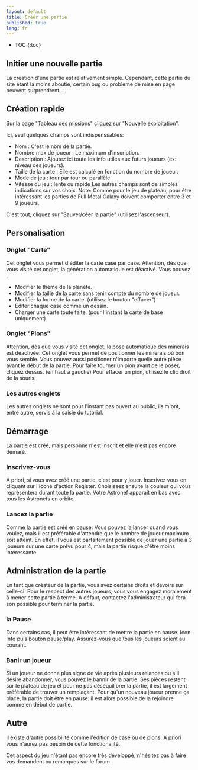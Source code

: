 ```yaml
---
layout: default
title: Créer une partie
published: true
lang: fr
---
```

* TOC
{:toc}
 
## Initier une nouvelle partie

La création d'une partie est relativement simple. Cependant, cette partie du site étant la moins aboutie, certain bug ou problème de mise en page peuvent surprendrent...

## Création rapide

Sur la page "Tableau des missions" cliquez sur "Nouvelle exploitation".

Ici, seul quelques champs sont indispenssables:

- Nom : C'est le nom de la partie.
- Nombre max de joueur : Le maximum d'inscription.
- Description : Ajoutez ici toute les info utiles aux futurs joueurs (ex: niveau des joueurs).
- Taille de la carte : Elle est calculé en fonction du nombre de joueur.
- Mode de jeu : tour par tour ou parallèle
- Vitesse du jeu : lente ou rapide
Les autres champs sont de simples indications sur vos choix.
Note: Comme pour le jeu de plateau, pour être intéressant les parties de Full Metal Galaxy doivent comporter entre 3 et 9 joueurs.

C'est tout, cliquez sur "Sauver/céer la partie" (utilisez l'ascenseur).

## Personalisation

### Onglet "Carte"

Cet onglet vous permet d'éditer la carte case par case. Attention, dès que vous visité cet onglet, la génération automatique est déactivé.
Vous pouvez :

- Modifier le thème de la planète.
- Modifier la taille de la carte sans tenir compte du nombre de joueur.
- Modifier la forme de la carte. (utilisez le bouton "effacer")
- Editer chaque case comme un dessin.
- Charger une carte toute faite. (pour l'instant la carte de base uniquement)

### Onglet "Pions"

Attention, dès que vous visité cet onglet, la pose automatique des minerais est déactivée.
Cet onglet vous permet de positionner les minerais où bon vous semble. Vous pouvez aussi positioner n'importe quelle autre pièce avant le début de la partie.
Pour faire tourner un pion avant de le poser, cliquez dessus. (en haut a gauche)
Pour effacer un pion, utilisez le clic droit de la souris.

### Les autres onglets

Les autres onglets ne sont pour l'instant pas ouvert au public, ils m'ont, entre autre, servis à la saisie du tutorial.

## Démarrage

La partie est créé, mais personne n'est inscrit et elle n'est pas encore démaré.

### Inscrivez-vous

A priori, si vous avez créé une partie, c'est pour y jouer. Inscrivez vous en cliquant sur l'icone d'action Register. Choisissez ensuite la couleur qui vous représentera durant toute la partie. Votre Astronef apparait en bas avec tous les Astronefs en orbite.

### Lancez la partie

Comme la partie est créé en pause. Vous pouvez la lancer quand vous voulez, mais il est préférable d'attendre que le nombre de joueur maximum soit atteint. En effet, il vous est parfaitement possible de jouer une partie à 3 joueurs sur une carte prévu pour 4, mais la partie risque d'être moins intéressante.

## Administration de la partie

En tant que créateur de la partie, vous avez certains droits et devoirs sur celle-ci. 
Pour le respect des autres joueurs, vous vous engagez moralement à mener cette partie à terme. A défaut, contactez l'administrateur qui fera son possible pour terminer la partie.

### la Pause

Dans certains cas, il peut être intéressant de mettre la partie en pause. Icon Info puis bouton pause/play. 
Assurez-vous que tous les joueurs soient au courant.

### Banir un joueur

Si un joueur ne donne plus signe de vie après plusieurs relances ou s'il désire abandonner, vous pouvez le bannir de la partie. Ses pièces restent sur le plateau de jeu et pour ne pas déséquilibrer la partie, il est largement préférable de trouver un remplaçant. 
Pour qu'un nouveau joueur prenne ça place, la partie doit être en pause: il est alors possible de la rejoindre comme en début de partie.

## Autre

Il existe d'autre possibilité comme l'édition de case ou de pions. A priori vous n'aurez pas besoin de cette fonctionalité.

Cet aspect du jeu n'étant pas encore très développé, n'hésitez pas à faire vos demandent ou remarques sur le forum.
